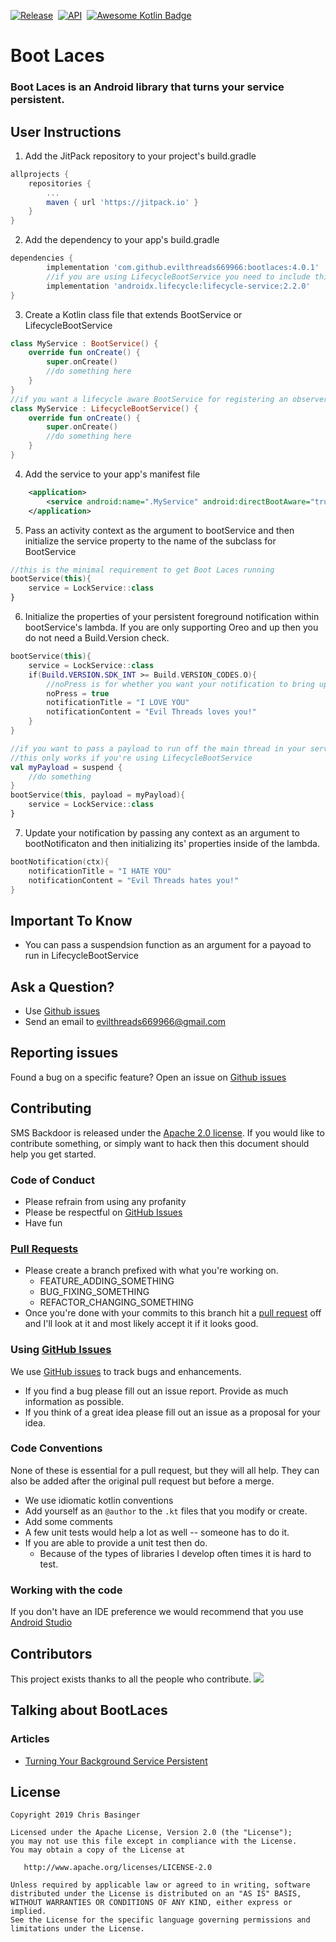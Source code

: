 [![Release](https://jitpack.io/v/evilthreads669966/bootlaces.svg)](https://jitpack.io/#evilthreads669966/bootlaces)&nbsp;&nbsp;[![API](https://img.shields.io/badge/API-24%2B-brightgreen.svg?style=plastic)](https://android-arsenal.com/api?level=24)&nbsp;&nbsp;[![Awesome Kotlin Badge](https://kotlin.link/awesome-kotlin.svg)](https://kotlin.link)
# Boot Laces
### Boot Laces is an Android library that turns your service persistent.
## User Instructions
1. Add the JitPack repository to your project's build.gradle
```gradle
allprojects {
	repositories {
		...
		maven { url 'https://jitpack.io' }
	}
}
```
2. Add the dependency to your app's build.gradle
```gradle
dependencies {
        implementation 'com.github.evilthreads669966:bootlaces:4.0.1'
        //if you are using LifecycleBootService you need to include this library        
        implementation 'androidx.lifecycle:lifecycle-service:2.2.0'
}
```
3. Create a Kotlin class file that extends BootService or LifecycleBootService
```kotlin
class MyService : BootService() {
    override fun onCreate() {
        super.onCreate()
        //do something here
    }
}
//if you want a lifecycle aware BootService for registering an observer. Then use this observable version of BootService
class MyService : LifecycleBootService() {
    override fun onCreate() {
        super.onCreate()
        //do something here
    }
}
```
4. Add the service to your app's manifest file
```xml
    <application>
        <service android:name=".MyService" android:directBootAware="true"/>
    </application>
```
5. Pass an activity context as the argument to bootService and then initialize the service property to the name of the subclass for BootService
```kotlin
//this is the minimal requirement to get Boot Laces running
bootService(this){
    service = LockService::class
}
```
6. Initialize the properties of your persistent foreground notification within bootService's lambda. If you are only supporting Oreo and up then you do not need a Build.Version check.
```kotlin
bootService(this){
    service = LockService::class
    if(Build.VERSION.SDK_INT >= Build.VERSION_CODES.O){
        //noPress is for whether you want your notification to bring up an Activity when pressed
        noPress = true
        notificationTitle = "I LOVE YOU"
        notificationContent = "Evil Threads loves you!"
    }
}

//if you want to pass a payload to run off the main thread in your service then supply a function as an argument to bootService
//this only works if you're using LifecycleBootService
val myPayload = suspend {
    //do something
}
bootService(this, payload = myPayload){
    service = LockService::class
}
```
7. Update your notification by passing any context as an argument to bootNotificaton and then initializing its' properties inside of the lambda.
```kotlin
bootNotification(ctx){
    notificationTitle = "I HATE YOU"
    notificationContent = "Evil Threads hates you!"
}
```
## Important To Know
- You can pass a suspendsion function as an argument for a payoad to run in LifecycleBootService
## Ask a Question?
- Use [Github issues](https://github.com/evilthreads669966/bootlaces/issues)
- Send an email to evilthreads669966@gmail.com

## Reporting issues
Found a bug on a specific feature? Open an issue on [Github issues](https://github.com/evilthreads669966/bootlaces/issues)

## Contributing

SMS Backdoor is released under the [Apache 2.0 license](https://github.com/evilthreads669966/bootlaces/blob/master/LICENSE). If you would like to contribute
something, or simply want to hack then this document should help you get started.

### Code of Conduct
- Please refrain from using any profanity
- Please be respectful on [GitHub Issues](https://github.com/evilthreads669966/bootlaces/issues)
- Have fun

### [Pull Requests](https://github.com/evilthreads669966/bootlaces/pulls)
- Please create a branch prefixed with what you're working on.
    - FEATURE_ADDING_SOMETHING
    - BUG_FIXING_SOMETHING
    - REFACTOR_CHANGING_SOMETHING
- Once you're done with your commits to this branch hit a [pull request](https://github.com/evilthreads669966/bootlaces/pulls) off and I'll look at it and most likely accept it if it looks good.

### Using [GitHub Issues](https://github.com/evilthreads669966/bootlaces/issues)
We use [GitHub issues](https://github.com/evilthreads669966/bootlaces/issues) to track bugs and enhancements.
- If you find a bug please fill out an issue report. Provide as much information as possible.
- If you think of a great idea please fill out an issue as a proposal for your idea.

### Code Conventions
None of these is essential for a pull request, but they will all help.  They can also be
added after the original pull request but before a merge.

- We use idiomatic kotlin conventions
- Add yourself as an `@author` to the `.kt` files that you modify or create.
- Add some comments
- A few unit tests would help a lot as well -- someone has to do it.
- If you are able to provide a unit test then do.
    - Because of the types of libraries I develop often times it is hard to test.


### Working with the code
If you don't have an IDE preference we would recommend that you use
[Android Studio](https://developer.android.com/studio/)
## Contributors
This project exists thanks to all the people who contribute.
<a href="https://github.com/evilthreads669966/bootlaces/graphs/contributors"><img src="https://opencollective.com/bootlaces/contributors.svg?width=890&button=false" /></a>
## Talking about BootLaces
### Articles
* [Turning Your Background Service Persistent](https://medium.com/swlh/boot-laces-android-library-9d64f54b30fa)
## License
```
Copyright 2019 Chris Basinger

Licensed under the Apache License, Version 2.0 (the "License");
you may not use this file except in compliance with the License.
You may obtain a copy of the License at

   http://www.apache.org/licenses/LICENSE-2.0

Unless required by applicable law or agreed to in writing, software
distributed under the License is distributed on an "AS IS" BASIS,
WITHOUT WARRANTIES OR CONDITIONS OF ANY KIND, either express or implied.
See the License for the specific language governing permissions and
limitations under the License.
```
